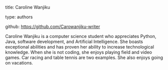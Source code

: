 
title: Caroline Wanjiku

type: authors

github: https://github.com/Carowanjiku-writer

Caroline Wanjiku is a computer science student who appreciates Python, Java, software development, and Artificial Intelligence. She boasts exceptional abilities and has proven her ability to increase technological knowledge. When she is not coding, she enjoys playing field and video games. Car racing and table tennis are two examples. She also enjoys going on vacations.